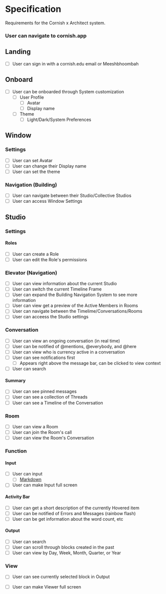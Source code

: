# Specification
Requirements for the Cornish x Architect system.

### User can navigate to cornish.app

## Landing 
- [ ] User can sign in with a cornish.edu email or Meeshbhoombah

## Onboard
- [ ] User can be onboarded through System customization
    + [ ] User Profile
        * [ ] Avatar
        * [ ] Display name
    + [ ] Theme
        * [ ] Light/Dark/System Preferences

## Window
### Settings
- [ ] User can set Avatar
- [ ] User can change their Display name
- [ ] User can set the theme

### Navigation (Building) 
- [ ] User can navigate between their Studio/Collective Studios
- [ ] User can access Window Settings

## Studio
### Settings
#### Roles
- [ ] User can create a Role
- [ ] User can edit the Role's permissions

### Elevator (Navigation)
- [ ] User can view information about the current Studio
- [ ] User can switch the current Timeline Frame
- [ ] User can expand the Building Navigation System to see more information
- [ ] User can view get a preview of the Active Members in Rooms
- [ ] User can navigate between the Timelime/Conversations/Rooms
- [ ] User can acceess the Studio settings

### Conversation
- [ ] User can view an ongoing conversation (in real time)
- [ ] User can be notified of @mentions, @everybody, and @here
- [ ] User can view who is currency active in a conversation
- [ ] User can see notifications first
    + [ ] Appears right above the message bar, can be clicked to view context
- [ ] User can search

#### Summary
- [ ] User can see pinned messages
- [ ] User can see a collection of Threads
- [ ] User can see a Timeline of the Conversation

### Room
- [ ] User can view a Room
- [ ] User can join the Room's call
- [ ] User can view the Room's Conversation

### Function
#### Input
- [ ] User can input
    + [ ] [Markdown](https://www.markdownguide.org/cheat-sheet/)
- [ ] User can make Input full screen

#### Activity Bar
- [ ] User can get a short description of the currently Hovered item
- [ ] User can be notified of Errors and Messages (rainbow flash)
- [ ] User can be get information about the word count, etc

#### Output
- [ ] User can search 
- [ ] User can scroll through blocks created in the past
- [ ] User can view by Day, Week, Month, Quarter, or Year

### View
- [ ] User can see currently selected block in Output
- [ ] User can make Viewer full screen

